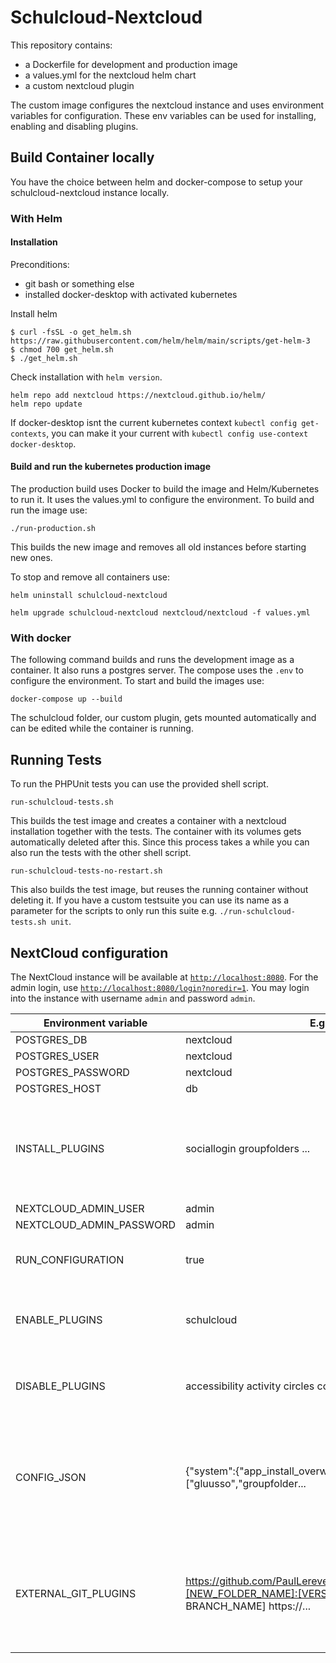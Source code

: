 # Schulcloud-Nextcloud

This repository contains:
- a Dockerfile for development and production image
- a values.yml for the nextcloud helm chart
- a custom nextcloud plugin

The custom image configures the nextcloud instance and uses environment variables for configuration.
These env variables can be used for installing, enabling and disabling plugins.

## Build Container locally
You have the choice between helm and docker-compose to setup your schulcloud-nextcloud instance locally.

### With Helm
#### Installation
Preconditions:
- git bash or something else
- installed docker-desktop with activated kubernetes

Install helm
```
$ curl -fsSL -o get_helm.sh https://raw.githubusercontent.com/helm/helm/main/scripts/get-helm-3
$ chmod 700 get_helm.sh
$ ./get_helm.sh
```
Check installation with `helm version`.

```
helm repo add nextcloud https://nextcloud.github.io/helm/
helm repo update
```

If docker-desktop isnt the current kubernetes context `kubectl config get-contexts`, you can make it your current with
`kubectl config use-context docker-desktop`.

#### Build and run the kubernetes production image

The production build uses Docker to build the image and Helm/Kubernetes to run it. 
It uses the values.yml to configure the environment. To build and run the image use:

```
./run-production.sh
```

This builds the new image and removes all old instances before starting new ones.

To stop and remove all containers use:

```
helm uninstall schulcloud-nextcloud
```
`helm upgrade schulcloud-nextcloud nextcloud/nextcloud -f values.yml`

### With docker

The following command builds and runs the development image as a container. It also runs a postgres server.
The compose uses the `.env` to configure the environment. To start and build the images use:

```
docker-compose up --build
```

The schulcloud folder, our custom plugin, gets mounted automatically and can be edited while the container is running.


## Running Tests

To run the PHPUnit tests you can use the provided shell script.

    run-schulcloud-tests.sh

This builds the test image and creates a container with a nextcloud installation together with the tests.
The container with its volumes gets automatically deleted after this. Since this process takes a while you can also run
the tests with the other shell script.

    run-schulcloud-tests-no-restart.sh

This also builds the test image, but reuses the running container without deleting it.
If you have a custom testsuite you can use its name as a parameter for the scripts to only run this suite
e.g. `./run-schulcloud-tests.sh unit`.


## NextCloud configuration

The NextCloud instance will be available at [`http://localhost:8080`](http://localhost:8080).
For the admin login, use [`http://localhost:8080/login?noredir=1`](http://localhost:8080/login?noredir=1).
You may login into the instance with username `admin` and password `admin`.

| Environment variable     | E.g.                                                                                                              | comment                                                                                                                                        |
|--------------------------|-------------------------------------------------------------------------------------------------------------------|------------------------------------------------------------------------------------------------------------------------------------------------|
| POSTGRES_DB              | nextcloud                                                                                                         |                                                                                                                                                |
| POSTGRES_USER            | nextcloud                                                                                                         |                                                                                                                                                |
| POSTGRES_PASSWORD        | nextcloud                                                                                                         |                                                                                                                                                |
| POSTGRES_HOST            | db                                                                                                                |                                                                                                                                                |
| INSTALL_PLUGINS          | sociallogin groupfolders ...                                                                                      | Installs all referecend plugins from nextcloud app store. If the appstore is unreachable the container startup fails.                          |
| NEXTCLOUD_ADMIN_USER     | admin                                                                                                             |                                                                                                                                                |
| NEXTCLOUD_ADMIN_PASSWORD | admin                                                                                                             |                                                                                                                                                |
| RUN_CONFIGURATION        | true                                                                                                              | Option to disable the automatic configuration of nextcloud                                                                                     |
| ENABLE_PLUGINS           | schulcloud                                                                                                        | Enables all referenced plugins. Precondition the plugin is installed.                                                                          |
| DISABLE_PLUGINS          | accessibility activity circles comments...                                                                        | Disable all referenced plugins. Precondition the plugin is installed.                                                                          |
| CONFIG_JSON              | {"system":{"app_install_overwrite":["gluusso","groupfolder...                                                     | Contains the whole nextcloud configuration. It will be only imported after installation of nextcloud and overrides values of config.php files. |
| EXTERNAL_GIT_PLUGINS     | https://github.com/PaulLereverend/NextcloudExtract.git:[NEW_FOLDER_NAME]:[VERSION_TAG OR BRANCH_NAME] https://... | Clones git repos with a specific version or branch name and renames the cloned folder. Cloned plugin also have to be in ENABLE_PLUGINS.        |

